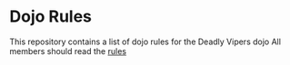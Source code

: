 Dojo Rules
==========

This repository contains a list of dojo rules for the Deadly Vipers dojo
All members should read the [rules](https://github.com/deadlyvipers)

